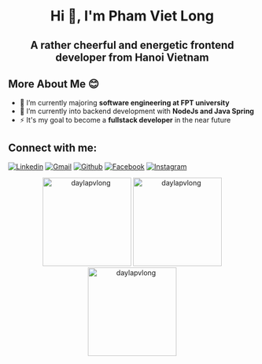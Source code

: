 <h1 align="center">Hi 👋, I'm Pham Viet Long</h1>
<h2 align="center">A rather cheerful and energetic frontend developer from Hanoi Vietnam</h3>

## More About Me :blush:
- 🌱 I’m currently majoring **software engineering at FPT university**
- 🔭 I’m currently into backend development with **NodeJs and Java Spring**
- ⚡ It's my goal to become a **fullstack developer** in the near future

<h2 align="left">Connect with me:</h3>
<p align="left">
  <a href="https://www.linkedin.com/in/pham-long-1b3591257/"><img alt="Linkedin" title="Long Pham Linkedin" src="https://img.shields.io/badge/LinkedIn-0077B5?style=for-the-badge&logo=linkedin&logoColor=white"></a>
  <a href="mailto:phmvtlong@gmail.com"><img alt="Gmail" title="Long Pham Gmail" src="https://img.shields.io/badge/Gmail-D14836?style=for-the-badge&logo=gmail&logoColor=white"></a>
  <a href="https://github.com/daylapvlong"><img alt="Github" title="Long Pham Github" src="https://img.shields.io/badge/GitHub-100000?style=for-the-badge&logo=github&logoColor=white"></a>
  <a href="https://www.facebook.com/profile.php?id=100012864726826"><img alt="Facebook" title="Long Pham FB" src="https://img.shields.io/badge/Facebook-1877F2?style=for-the-badge&logo=facebook&logoColor=white"></a>
  <a href="https://instagram.com/bad_boy_official2"><img alt="Instagram" title="JLong Pham Instagram" src="https://img.shields.io/badge/Instagram-E4405F?style=for-the-badge&logo=instagram&logoColor=white"></a>
 </p>
<p align="center">
  <img height= "180" src="https://github-readme-stats.vercel.app/api?username=daylapvlong&theme=react&show_icons=true&locale=en" alt="daylapvlong" />
  <img height= "180" src="https://github-readme-streak-stats.herokuapp.com/?user=daylapvlong&theme=react&" alt="daylapvlong" />
  <img height= "180" src="https://github-readme-stats.vercel.app/api/top-langs?username=daylapvlong&theme=react&show_icons=true&locale=en&layout=compact" alt="daylapvlong" />
</p>


<!--
**daylapvlong/daylapvlong** is a ✨ _special_ ✨ repository because its `README.md` (this file) appears on your GitHub profile.

Here are some ideas to get you started:

- 🔭 I’m currently working on ...
- 🌱 I’m currently learning ...
- 👯 I’m looking to collaborate on ...
- 🤔 I’m looking for help with ...
- 💬 Ask me about ...
- 📫 How to reach me: ...
- 😄 Pronouns: ...
- ⚡ Fun fact: ...
-->
